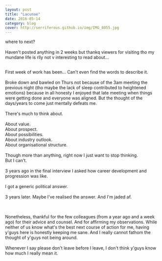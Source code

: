 ```yaml
---
layout: post
title: "Lacunae"
date: 2016-05-14
category: blog
cover: http://serriferous.github.io/img/IMG_8055.jpg
---
```

<div class="row">
<div class="col-md-8 col-md-offset-2">
<div class="row">
<div class="col-md-12">

  <h15>where to next?</h15>
<br><br>
Haven't posted anything in 2 weeks but thankq viewers for visiting tho my mundane life is rlly not v interesting to read about...
<br><br>

First week of work has been... Can't even find the words to describe it. <br><br>
Broke down and bawled on Thurs not because of the 3am meeting the previous night (tho maybe the lack of sleep contributed to heightened emotions) because in all honesty I enjoyed that late meeting when things were getting done and everyone was aligned. But the thought of the days/years to come just mentally defeats me.
<br><br>
There's much to think about.<br><br>
About value.<br>
About prospect.<br>
About possibilities.<br>
About industry outlook. <br>
About organisational structure. <br>
<br>
Though more than anything, right now I just want to stop thinking.<br>
But I can't. <br>
<br>
3 years ago in the final interview I asked how career development and progression was like.<br><br>
I got a generic political answer.<br><br>
3 years later. Maybe I've realised the answer. And I'm jaded af.<br><br>

<br>
Nonetheless, thankful for the few colleagues (from a year ago and a week ago) for their advice and counsel. And for affirming my observations. While neither of us know what's the best next course of action for me, having y'guys here is honestly keeping me sane. And I really cannot fathom the thought of y'guys not being around.<br><br>
Whenever I say please don't leave before I leave, I don't think y'guys know how much I really mean it.<br>
</div>
</div>
</div>            
</div>

